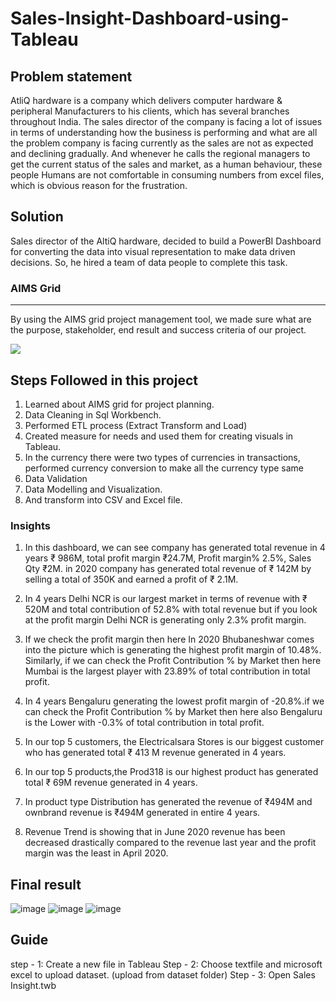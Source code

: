 # Sales-Insight-Dashboard-using-Tableau
## Problem statement

AtliQ hardware is a company which delivers computer hardware & peripheral 
Manufacturers to his clients, which has several branches throughout India. The sales director of the company is facing a lot of
issues in terms of understanding how the business is performing and what are all the problem company is
facing currently as the sales are not as expected and declining gradually. And whenever he calls the regional managers
to get the current status of the sales and market, as a human behaviour, these people 
Humans are not comfortable in consuming numbers from excel files, which is obvious reason for the frustration.

## Solution

Sales director of the AltiQ hardware, decided to build a PowerBI Dashboard for converting the data into 
visual representation to make data driven decisions. So, he hired a team of data people to complete this task.

### AIMS Grid

----
By using the AIMS grid project management tool, we made sure what are the purpose, stakeholder, end result 
and success criteria  of our project.

<img src ="https://github.com/NotRamm/Sales-Insight-Dashboard-using-Power-BI/blob/master/Screenshots/AIMS%20grid%20sales%20insights.jpg">

## Steps Followed in this project

1. Learned about AIMS grid for project planning.
2. Data Cleaning in Sql Workbench.
3. Performed ETL process (Extract Transform and Load)
4. Created measure for needs and used them for creating visuals in Tableau.
5. In the currency there were two types of currencies in transactions, performed currency conversion to make all the currency type same
6. Data Validation
7. Data Modelling and Visualization.
8. And transform into CSV and Excel file.

###  Insights
  
1. In this dashboard, we can see company has generated total revenue in 4 years ₹ 986M, total profit margin ₹24.7M, Profit margin% 2.5%, Sales Qty ₹2M. in 2020 company has generated total revenue of ₹ 142M by selling a total of 350K and earned a profit of ₹ 2.1M.

2. In 4 years Delhi NCR is our largest market in terms of revenue with ₹ 520M and total contribution of 52.8% with total revenue but if you look at the profit margin Delhi NCR is generating only 2.3% profit margin.

3. If we check the profit margin then here In 2020 Bhubaneshwar comes into the picture which is generating the highest profit margin of 10.48%. Similarly, if we can check the Profit Contribution % by Market then here Mumbai is the largest player with 23.89% of total contribution in total profit.
4. In 4 years Bengaluru generating the lowest profit margin of -20.8%.if we can check the Profit Contribution % by Market then here also Bengaluru is the Lower with -0.3% of total contribution in total profit.

5. In our top 5 customers, the Electricalsara Stores is our biggest customer who has generated total ₹ 413 M revenue generated in 4 years.

6. In our top 5 products,the Prod318 is our highest product has generated total ₹ 69M revenue generated in 4 years.

7. In product type Distribution has generated the revenue of ₹494M and ownbrand revenue is ₹494M generated in entire 4 years.

8. Revenue Trend is showing that in June 2020 revenue has been decreased drastically compared to the revenue last year and the profit margin was the least in April 2020.

## Final result
![image](https://github.com/user-attachments/assets/ef15ad2a-d911-46df-b07f-9c2f5e7be7f0)
![image](https://github.com/user-attachments/assets/21b625c6-147b-4747-a139-ef5ac3aa81af)
![image](https://github.com/user-attachments/assets/9a809990-791b-4e65-a9ea-c5b95d0145d6)

## Guide
step - 1: Create a new file in Tableau
Step - 2: Choose textfile and microsoft excel to upload dataset. (upload from dataset folder)
Step - 3: Open Sales Insight.twb
